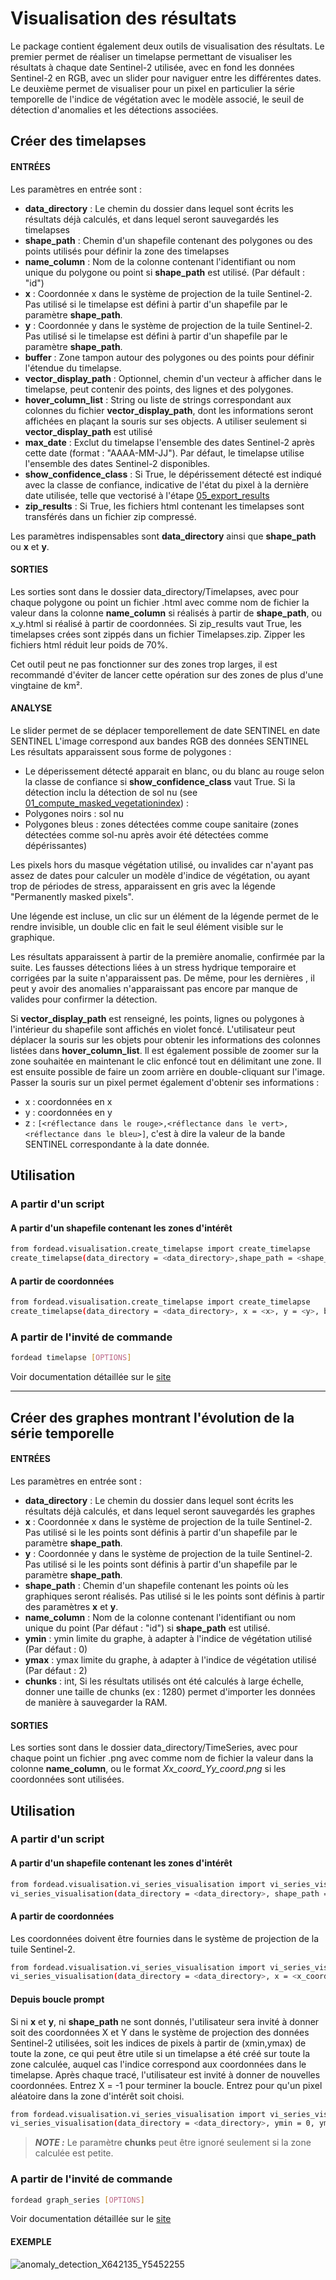 # Visualisation des résultats
Le package contient également deux outils de visualisation des résultats. Le premier permet de réaliser un timelapse permettant de visualiser les résultats à chaque date Sentinel-2 utilisée, avec en fond les données Sentinel-2 en RGB, avec un slider pour naviguer entre les différentes dates.
Le deuxième permet de visualiser pour un pixel en particulier la série temporelle de l'indice de végétation avec le modèle associé, le seuil de détection d'anomalies et les détections associées.

## Créer des timelapses
#### ENTRÉES
Les paramètres en entrée sont :

- **data_directory** : Le chemin du dossier dans lequel sont écrits les résultats déjà calculés, et dans lequel seront sauvegardés les timelapses
- **shape_path** : Chemin d'un shapefile contenant des polygones ou des points utilisés pour définir la zone des timelapses
- **name_column** : Nom de la colonne contenant l'identifiant ou nom unique du polygone ou point si **shape_path** est utilisé. (Par défault : "id")
- **x** : Coordonnée x dans le système de projection de la tuile Sentinel-2. Pas utilisé si le timelapse est défini à partir d'un shapefile par le paramètre **shape_path**.
- **y** : Coordonnée y dans le système de projection de la tuile Sentinel-2. Pas utilisé si le timelapse est défini à partir d'un shapefile par le paramètre **shape_path**.
- **buffer** : Zone tampon autour des polygones ou des points pour définir l'étendue du timelapse.
- **vector_display_path** : Optionnel, chemin d'un vecteur à afficher dans le timelapse, peut contenir des points, des lignes et des polygones.
- **hover_column_list** : String ou liste de strings correspondant aux colonnes du fichier **vector_display_path**, dont les informations seront affichées en plaçant la souris sur ses objects. A utiliser seulement si **vector_display_path** est utilisé
- **max_date** : Exclut du timelapse l'ensemble des dates Sentinel-2 après cette date (format : "AAAA-MM-JJ"). Par défaut, le timelapse utilise l'ensemble des dates Sentinel-2 disponibles.
- **show_confidence_class** : Si True, le dépérissement détecté est indiqué avec la classe de confiance, indicative de l'état du pixel à la dernière date utilisée, telle que vectorisé à l'étape [05_export_results](05_export_results.md)
- **zip_results** : Si True, les fichiers html contenant les timelapses sont transférés dans un fichier zip compressé.

Les paramètres indispensables sont **data_directory** ainsi que **shape_path** ou **x** et **y**.

#### SORTIES
Les sorties sont dans le dossier data_directory/Timelapses, avec pour chaque polygone ou point un fichier .html avec comme nom de fichier la valeur dans la colonne **name_column** si réalisés à partir de **shape_path**, ou x_y.html si réalisé à partir de coordonnées.
Si zip_results vaut True, les timelapses crées sont zippés dans un fichier Timelapses.zip. Zipper les fichiers html réduit leur poids de 70%.

Cet outil peut ne pas fonctionner sur des zones trop larges, il est recommandé d'éviter de lancer cette opération sur des zones de plus d'une vingtaine de km².

#### ANALYSE
Le slider permet de se déplacer temporellement de date SENTINEL en date SENTINEL
L'image correspond aux bandes RGB des données SENTINEL
Les résultats apparaissent sous forme de polygones :
- Le déperissement détecté apparait en blanc, ou du blanc au rouge selon la classe de confiance si **show_confidence_class** vaut True.
Si la détection inclu la détection de sol nu (see [01_compute_masked_vegetationindex](https://fordead.gitlab.io/fordead_package/docs/user_guides/french/01_compute_masked_vegetation_index/)) :
- Polygones noirs : sol nu
- Polygones bleus : zones détectées comme coupe sanitaire (zones détectées comme sol-nu après avoir été détectées comme dépérissantes)

Les pixels hors du masque végétation utilisé, ou invalides car n'ayant pas assez de dates pour calculer un modèle d'indice de végétation, ou ayant trop de périodes de stress, apparaissent en gris avec la légende "Permanently masked pixels".

Une légende est incluse, un clic sur un élément de la légende permet de le rendre invisible, un double clic en fait le seul élément visible sur le graphique.

Les résultats apparaissent à partir de la première anomalie, confirmée par la suite. Les fausses détections liées à un stress hydrique temporaire et corrigées par la suite n'apparaissent pas. De même, pour les dernières , il peut y avoir des anomalies n'apparaissant pas encore par manque de  valides pour confirmer la détection.

Si **vector_display_path** est renseigné, les points, lignes ou polygones à l'intérieur du shapefile sont affichés en violet foncé. L'utilisateur peut déplacer la souris sur les objets pour obtenir les informations des colonnes listées dans **hover_column_list**.
Il est également possible de zoomer sur la zone souhaitée en maintenant le clic enfoncé tout en délimitant une zone. Il est ensuite possible de faire un zoom arrière en double-cliquant sur l'image. Passer la souris sur un pixel permet également d'obtenir ses informations :

- x : coordonnées en x
- y : coordonnées en y
- z : `[<réflectance dans le rouge>,<réflectance dans le vert>,<réflectance dans le bleu>]`, c'est à dire la valeur de la bande SENTINEL correspondante à la date donnée.

## Utilisation
### A partir d'un script
#### A partir d'un shapefile contenant les zones d'intérêt
```bash
from fordead.visualisation.create_timelapse import create_timelapse
create_timelapse(data_directory = <data_directory>,shape_path = <shape_path>, buffer = 100, name_column = "id")
```
#### A partir de coordonnées
```bash
from fordead.visualisation.create_timelapse import create_timelapse
create_timelapse(data_directory = <data_directory>, x = <x>, y = <y>, buffer = 100)
```
### A partir de l'invité de commande
```bash
fordead timelapse [OPTIONS]
```
Voir documentation détaillée sur le [site](../../cli.md#fordead-timelapse)

***

## Créer des graphes montrant l'évolution de la série temporelle
#### ENTRÉES
Les paramètres en entrée sont :

- **data_directory** : Le chemin du dossier dans lequel sont écrits les résultats déjà calculés, et dans lequel seront sauvegardés les graphes
- **x** : Coordonnée x dans le système de projection de la tuile Sentinel-2. Pas utilisé si le les points sont définis à partir d'un shapefile par le paramètre **shape_path**.
- **y** : Coordonnée y dans le système de projection de la tuile Sentinel-2. Pas utilisé si le les points sont définis à partir d'un shapefile par le paramètre **shape_path**.
- **shape_path** : Chemin d'un shapefile contenant les points où les graphiques seront réalisés. Pas utilisé si le les points sont définis à partir des paramètres **x** et **y**.
- **name_column** : Nom de la colonne contenant l'identifiant ou nom unique du point (Par défaut : "id") si **shape_path** est utilisé.
- **ymin** : ymin limite du graphe, à adapter à l'indice de végétation utilisé (Par défaut : 0)
- **ymax** : ymax limite du graphe, à adapter à l'indice de végétation utilisé (Par défaut : 2)
- **chunks** : int, Si les résultats utilisés ont été calculés à large échelle, donner une taille de chunks (ex : 1280) permet d'importer les données de manière à sauvegarder la RAM. 

#### SORTIES
Les sorties sont dans le dossier data_directory/TimeSeries, avec pour chaque point un fichier .png avec comme nom de fichier la valeur dans la colonne **name_column**, ou le format *Xx_coord_Yy_coord.png* si les coordonnées sont utilisées.

## Utilisation
### A partir d'un script
#### A partir d'un shapefile contenant les zones d'intérêt
```bash
from fordead.visualisation.vi_series_visualisation import vi_series_visualisation
vi_series_visualisation(data_directory = <data_directory>, shape_path = <shape_path>, name_column = "id", ymin = 0, ymax = 2, chunks = 100)
```
#### A partir de coordonnées
Les coordonnées doivent être fournies dans le système de projection de la tuile Sentinel-2.
```bash
from fordead.visualisation.vi_series_visualisation import vi_series_visualisation
vi_series_visualisation(data_directory = <data_directory>, x = <x_coord>, y = <y_coord>, ymin = 0, ymax = 2, chunks = 100)
```


#### Depuis boucle prompt
Si ni **x** et **y**, ni **shape_path** ne sont donnés, l'utilisateur sera invité à donner soit des coordonnées X et Y dans le système de projection des données Sentinel-2 utilisées, soit les indices de pixels à partir de (xmin,ymax) de toute la zone, ce qui peut être utile si un timelapse a été créé sur toute la zone calculée, auquel cas l'indice correspond aux coordonnées dans le timelapse.
Après chaque tracé, l'utilisateur est invité à donner de nouvelles coordonnées. Entrez X = -1 pour terminer la boucle. Entrez <ENTER> pour qu'un pixel aléatoire dans la zone d'intérêt soit choisi.

```bash
from fordead.visualisation.vi_series_visualisation import vi_series_visualisation
vi_series_visualisation(data_directory = <data_directory>, ymin = 0, ymax = 2, chunks = 100)
```

> **_NOTE :_** Le paramètre **chunks** peut être ignoré seulement si la zone calculée est petite.

### A partir de l'invité de commande
```bash
fordead graph_series [OPTIONS]
```
Voir documentation détaillée sur le [site](../../cli.md#fordead-graph_series)

#### EXEMPLE
![anomaly_detection_X642135_Y5452255](Diagrams/anomaly_detection_X642135_Y5452255.png "anomaly_detection_X642135_Y5452255")
